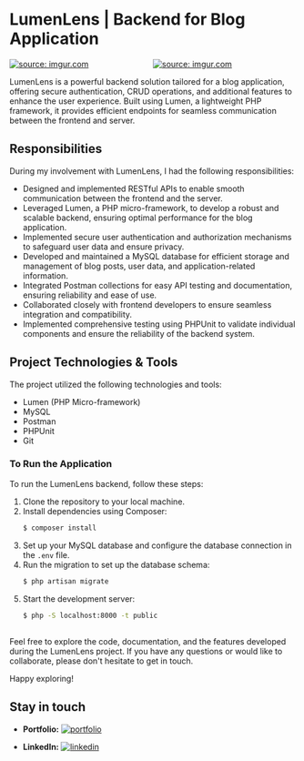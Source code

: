 # LumenLens | Backend for Blog Application

<div style="display: flex;">
    <div style="flex: 1;">
        <a href="https://imgur.com/aERHdkR"><img src="https://i.imgur.com/aERHdkR.png" title="source: imgur.com" /></a>
    </div>
    <div style="flex: 1;">
        <a href="https://imgur.com/arzeGFk"><img src="https://i.imgur.com/arzeGFk.png" title="source: imgur.com" /></a>
    </div>
</div>



LumenLens is a powerful backend solution tailored for a blog application, offering secure authentication, CRUD operations, and additional features to enhance the user experience. Built using Lumen, a lightweight PHP framework, it provides efficient endpoints for seamless communication between the frontend and server.

## Responsibilities
During my involvement with LumenLens, I had the following responsibilities:
- Designed and implemented RESTful APIs to enable smooth communication between the frontend and the server.
- Leveraged Lumen, a PHP micro-framework, to develop a robust and scalable backend, ensuring optimal performance for the blog application.
- Implemented secure user authentication and authorization mechanisms to safeguard user data and ensure privacy.
- Developed and maintained a MySQL database for efficient storage and management of blog posts, user data, and application-related information.
- Integrated Postman collections for easy API testing and documentation, ensuring reliability and ease of use.
- Collaborated closely with frontend developers to ensure seamless integration and compatibility.
- Implemented comprehensive testing using PHPUnit to validate individual components and ensure the reliability of the backend system.

## Project Technologies & Tools
The project utilized the following technologies and tools:
- Lumen (PHP Micro-framework)
- MySQL
- Postman
- PHPUnit
- Git

### To Run the Application
To run the LumenLens backend, follow these steps:
1. Clone the repository to your local machine.
2. Install dependencies using Composer:
   ```bash
   $ composer install
   ```
3. Set up your MySQL database and configure the database connection in the `.env` file.
4. Run the migration to set up the database schema:
   ```bash
   $ php artisan migrate
   ```
5. Start the development server:
   ```bash
   $ php -S localhost:8000 -t public
   ```

## 

Feel free to explore the code, documentation, and the features developed during the LumenLens project. If you have any questions or would like to collaborate, please don't hesitate to get in touch.

Happy exploring!

## Stay in touch

- **Portfolio:** [![portfolio](https://img.shields.io/badge/my_portfolio-000?style=for-the-badge&logo=ko-fi&logoColor=white)](https://github.com/nayefserag)

- **LinkedIn:** [![linkedin](https://img.shields.io/badge/linkedin-0A66C2?style=for-the-badge&logo=linkedin&logoColor=white)](https://www.linkedin.com/in/nayf-serag-70a3611b8)
